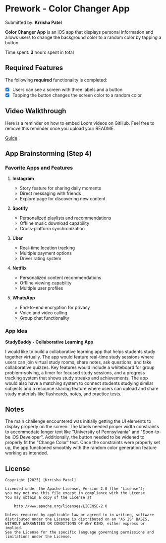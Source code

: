 # Prework - Color Changer App

Submitted by: **Krrisha Patel**

**Color Changer App** is an iOS app that displays personal information and allows users to change the background color to a random color by tapping a button.

Time spent: **3** hours spent in total

## Required Features

The following **required** functionality is completed:

- [x] Users can see a screen with three labels and a button
- [x] Tapping the button changes the screen color to a random color
 
## Video Walkthrough

Here is a reminder on how to embed Loom videos on GitHub. Feel free to remove this reminder once you upload your README. 

[Guide](https://www.youtube.com/watch?v=GA92eKlYio4) .

## App Brainstorming (Step 4)

### Favorite Apps and Features

1. **Instagram**
   - Story feature for sharing daily moments
   - Direct messaging with friends
   - Explore page for discovering new content

2. **Spotify**
   - Personalized playlists and recommendations
   - Offline music download capability
   - Cross-platform synchronization

3. **Uber**
   - Real-time location tracking
   - Multiple payment options
   - Driver rating system

4. **Netflix**
   - Personalized content recommendations
   - Offline viewing capability
   - Multiple user profiles

5. **WhatsApp**
   - End-to-end encryption for privacy
   - Voice and video calling
   - Group chat functionality

### App Idea

**StudyBuddy - Collaborative Learning App**

I would like to build a collaborative learning app that helps students study together virtually. The app would feature real-time study sessions where users can join virtual study rooms, share notes, ask questions, and take collaborative quizzes. Key features would include a whiteboard for group problem-solving, a timer for focused study sessions, and a progress tracking system that shows study streaks and achievements. The app would also have a matching system to connect students studying similar subjects and a resource sharing feature where users can upload and share study materials like flashcards, notes, and practice tests.

## Notes

The main challenge encountered was initially getting the UI elements to display properly on the screen. The labels needed proper width constraints to accommodate longer text like "University of Pennsylvania" and "Soon-to-be iOS Developer". Additionally, the button needed to be widened to properly fit the "Change Color" text. Once the constraints were properly set up, the app functioned smoothly with the random color generation feature working as intended.

## License

    Copyright [2025] [Krrisha Patel]

    Licensed under the Apache License, Version 2.0 (the "License");
    you may not use this file except in compliance with the License.
    You may obtain a copy of the License at

        http://www.apache.org/licenses/LICENSE-2.0

    Unless required by applicable law or agreed to in writing, software
    distributed under the License is distributed on an "AS IS" BASIS,
    WITHOUT WARRANTIES OR CONDITIONS OF ANY KIND, either express or implied.
    See the License for the specific language governing permissions and
    limitations under the License. 